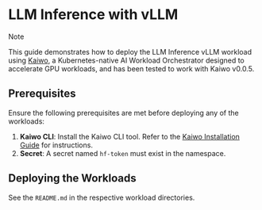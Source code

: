 # LLM Inference with vLLM

> [!NOTE]
> This guide demonstrates how to deploy the LLM Inference vLLM workload using [Kaiwo](https://github.com/silogen/kaiwo), a Kubernetes-native AI Workload Orchestrator designed to accelerate GPU workloads, and has been tested to work with Kaiwo v0.0.5.

## Prerequisites

Ensure the following prerequisites are met before deploying any of the workloads:

1. **Kaiwo CLI**: Install the Kaiwo CLI tool. Refer to the [Kaiwo Installation Guide](https://github.com/silogen/kaiwo) for instructions.
2. **Secret**: A secret named `hf-token` must exist in the namespace.

## Deploying the Workloads

See the `README.md` in the respective workload directories.
